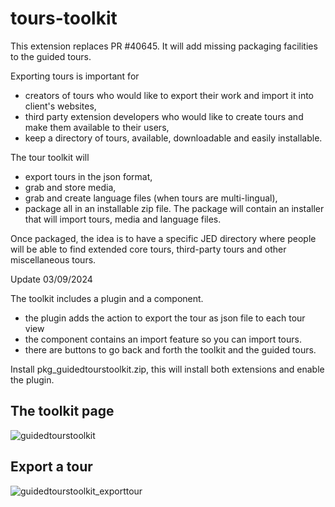 # tours-toolkit

This extension replaces PR #40645.
It will add missing packaging facilities to the guided tours.

Exporting tours is important for 
- creators of tours who would like to export their work and import it into client's websites,
- third party extension developers who would like to create tours and make them available to their users,
- keep a directory of tours, available, downloadable and easily installable.

The tour toolkit will 
- export tours in the json format,
- grab and store media,
- grab and create language files (when tours are multi-lingual),
- package all in an installable zip file. The package will contain an installer that will import tours, media and language files.

Once packaged, the idea is to have a specific JED directory where people will be able to find extended core tours, third-party tours and other miscellaneous tours.

Update 03/09/2024

The toolkit includes a plugin and a component.
- the plugin adds the action to export the tour as json file to each tour view
- the component contains an import feature so you can import tours.
- there are buttons to go back and forth the toolkit and the guided tours.

Install pkg_guidedtourstoolkit.zip, this will install both extensions and enable the plugin.

## The toolkit page
![guidedtourstoolkit](https://github.com/joomla-extensions/tours-toolkit/assets/5964177/ed78f41c-9f31-4247-b82b-c0b4378ec5b8)

## Export a tour
![guidedtourstoolkit_exporttour](https://github.com/joomla-extensions/tours-toolkit/assets/5964177/04af9b1c-ffe1-499d-9254-0fcb28b2dcda)
